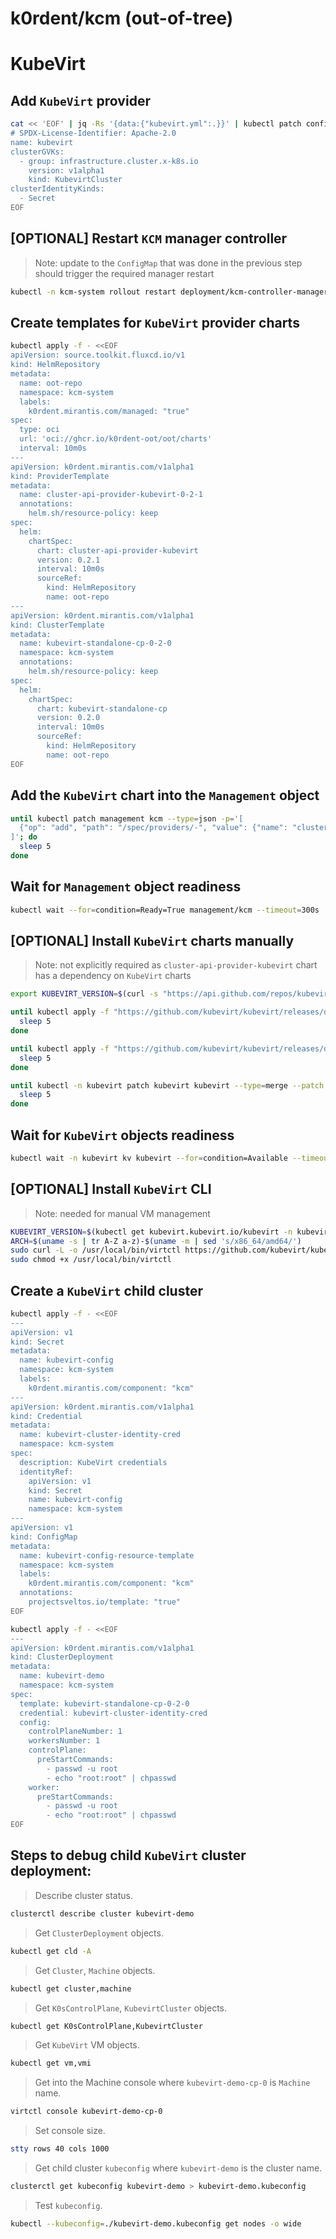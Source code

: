 # k0rdent/kcm (out-of-tree)

# KubeVirt

## Add `KubeVirt` provider

```bash
cat << 'EOF' | jq -Rs '{data:{"kubevirt.yml":.}}' | kubectl patch configmap providers -n kcm-system --type=merge --patch-file /dev/stdin
# SPDX-License-Identifier: Apache-2.0
name: kubevirt
clusterGVKs:
  - group: infrastructure.cluster.x-k8s.io
    version: v1alpha1
    kind: KubevirtCluster
clusterIdentityKinds:
  - Secret
EOF
```

## [OPTIONAL] Restart `KCM` manager controller

> Note: update to the `ConfigMap` that was done in the previous step should trigger the required manager restart

```bash
kubectl -n kcm-system rollout restart deployment/kcm-controller-manager
```

## Create templates for `KubeVirt` provider charts

```bash
kubectl apply -f - <<EOF
apiVersion: source.toolkit.fluxcd.io/v1
kind: HelmRepository
metadata:
  name: oot-repo
  namespace: kcm-system
  labels:
    k0rdent.mirantis.com/managed: "true"
spec:
  type: oci
  url: 'oci://ghcr.io/k0rdent-oot/oot/charts'
  interval: 10m0s
---
apiVersion: k0rdent.mirantis.com/v1alpha1
kind: ProviderTemplate
metadata:
  name: cluster-api-provider-kubevirt-0-2-1
  annotations:
    helm.sh/resource-policy: keep
spec:
  helm:
    chartSpec:
      chart: cluster-api-provider-kubevirt
      version: 0.2.1
      interval: 10m0s
      sourceRef:
        kind: HelmRepository
        name: oot-repo
---
apiVersion: k0rdent.mirantis.com/v1alpha1
kind: ClusterTemplate
metadata:
  name: kubevirt-standalone-cp-0-2-0
  namespace: kcm-system
  annotations:
    helm.sh/resource-policy: keep
spec:
  helm:
    chartSpec:
      chart: kubevirt-standalone-cp
      version: 0.2.0
      interval: 10m0s
      sourceRef:
        kind: HelmRepository
        name: oot-repo
EOF
```

## Add the `KubeVirt` chart into the `Management` object

```bash
until kubectl patch management kcm --type=json -p='[
  {"op": "add", "path": "/spec/providers/-", "value": {"name": "cluster-api-provider-kubevirt", "template": "cluster-api-provider-kubevirt-0-2-1"}}
]'; do
  sleep 5
done
```

## Wait for `Management` object readiness

```bash
kubectl wait --for=condition=Ready=True management/kcm --timeout=300s
```

## [OPTIONAL] Install `KubeVirt` charts manually

> Note: not explicitly required as `cluster-api-provider-kubevirt` chart has a dependency on `KubeVirt` charts

```bash
export KUBEVIRT_VERSION=$(curl -s "https://api.github.com/repos/kubevirt/kubevirt/releases/latest" | jq -r ".tag_name")

until kubectl apply -f "https://github.com/kubevirt/kubevirt/releases/download/${KUBEVIRT_VERSION}/kubevirt-operator.yaml" ; do
  sleep 5
done

until kubectl apply -f "https://github.com/kubevirt/kubevirt/releases/download/${KUBEVIRT_VERSION}/kubevirt-cr.yaml" ; do
  sleep 5
done

until kubectl -n kubevirt patch kubevirt kubevirt --type=merge --patch '{"spec":{"configuration":{"developerConfiguration":{"useEmulation":true}}}}' ; do
  sleep 5
done
```

## Wait for `KubeVirt` objects readiness

```bash
kubectl wait -n kubevirt kv kubevirt --for=condition=Available --timeout=10m
```

## [OPTIONAL] Install `KubeVirt` CLI

> Note: needed for manual VM management

```bash
KUBEVIRT_VERSION=$(kubectl get kubevirt.kubevirt.io/kubevirt -n kubevirt -o=jsonpath="{.status.observedKubeVirtVersion}")
ARCH=$(uname -s | tr A-Z a-z)-$(uname -m | sed 's/x86_64/amd64/')
sudo curl -L -o /usr/local/bin/virtctl https://github.com/kubevirt/kubevirt/releases/download/${KUBEVIRT_VERSION}/virtctl-${KUBEVIRT_VERSION}-${ARCH}
sudo chmod +x /usr/local/bin/virtctl
```

## Create a `KubeVirt` child cluster

```bash
kubectl apply -f - <<EOF
---
apiVersion: v1
kind: Secret
metadata:
  name: kubevirt-config
  namespace: kcm-system
  labels:
    k0rdent.mirantis.com/component: "kcm"
---
apiVersion: k0rdent.mirantis.com/v1alpha1
kind: Credential
metadata:
  name: kubevirt-cluster-identity-cred
  namespace: kcm-system
spec:
  description: KubeVirt credentials
  identityRef:
    apiVersion: v1
    kind: Secret
    name: kubevirt-config
    namespace: kcm-system
---
apiVersion: v1
kind: ConfigMap
metadata:
  name: kubevirt-config-resource-template
  namespace: kcm-system
  labels:
    k0rdent.mirantis.com/component: "kcm"
  annotations:
    projectsveltos.io/template: "true"
EOF

kubectl apply -f - <<EOF
---
apiVersion: k0rdent.mirantis.com/v1alpha1
kind: ClusterDeployment
metadata:
  name: kubevirt-demo
  namespace: kcm-system
spec:
  template: kubevirt-standalone-cp-0-2-0
  credential: kubevirt-cluster-identity-cred
  config:
    controlPlaneNumber: 1
    workersNumber: 1
    controlPlane:
      preStartCommands:
        - passwd -u root
        - echo "root:root" | chpasswd
    worker:
      preStartCommands:
        - passwd -u root
        - echo "root:root" | chpasswd
EOF
```

## Steps to debug child `KubeVirt` cluster deployment:

> Describe cluster status.

```bash
clusterctl describe cluster kubevirt-demo
```

> Get `ClusterDeployment` objects.

```bash
kubectl get cld -A
```

> Get `Cluster`, `Machine` objects.

```bash
kubectl get cluster,machine
```

> Get `K0sControlPlane`, `KubevirtCluster` objects.

```bash
kubectl get K0sControlPlane,KubevirtCluster
```

> Get `KubeVirt` VM objects.

```bash
kubectl get vm,vmi
```

> Get into the Machine console where `kubevirt-demo-cp-0` is `Machine` name.

```bash
virtctl console kubevirt-demo-cp-0
```

> Set console size.

```bash
stty rows 40 cols 1000
```

> Get child cluster `kubeconfig` where `kubevirt-demo` is the cluster name.

```bash
clusterctl get kubeconfig kubevirt-demo > kubevirt-demo.kubeconfig
```

> Test `kubeconfig`.

```bash
kubectl --kubeconfig=./kubevirt-demo.kubeconfig get nodes -o wide
```
